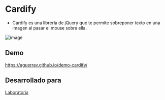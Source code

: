 # Cardify

+ Cardify es una librería de jQuery que te permite sobreponer texto en una imagen al pasar el mouse sobre ella.

![image](https://media.giphy.com/media/xThtaygOxYCxhrKEgw/giphy.gif)

## Demo

https://aguerrav.github.io/demo-cardify/


## Desarrollado para 
[Laboratoria](http://laboratoria.la)
